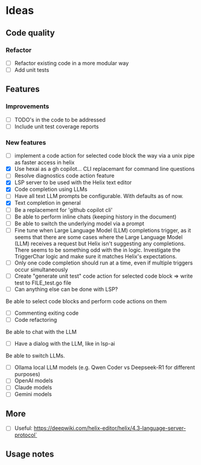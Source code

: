 # Ideas

## Code quality

### Refactor

* [ ] Refactor existing code in a more modular way
* [ ] Add unit tests

## Features

### Improvements

* [ ] TODO's in the code to be addressed
* [ ] Include unit test coverage reports

### New features

* [ ] implement a code action for selected code block the way via a unix pipe as faster access in helix
* [x] Use hexai as a gh copilot... CLI replacemant for command line questions
* [ ] Resolve diagnostics code action feature
* [X] LSP server to be used with the Helix text editor
* [X] Code completion using LLMs
* [ ] Have all text LLM prompts be configurable. With defaults as of now.
* [X] Text completion in general
* [ ] Be a replacement for 'github copilot cli'
* [ ] Be able to perform inline chats (keeping history in the document)
* [ ] Be able to switch the underlying model via a prompt
* [ ] Fine tune when Large Language Model (LLM) completions trigger, as it seems that there are some cases where the Large Language Model (LLM) receives a request but Helix isn't suggesting any completions. There seems to be something odd with the in logic. Investigate the TriggerChar logic and make sure it matches Helix's expectations.
* [ ] Only one code completion should run at a time, even if multiple triggers occur simultaneously
* [ ] Create "generate unit test" code action for selected code block => write test to FILE_test.go file
* [ ] Can anything else can be done with LSP?

Be able to select code blocks and perform code actions on them

* [ ] Commenting exiting code
* [ ] Code refactoring

Be able to chat with the LLM

* [ ] Have a dialog with the LLM, like in lsp-ai

Be able to switch LLMs. 

* [ ] Ollama local LLM models (e.g. Qwen Coder vs Deepseek-R1 for different purposes)
* [ ] OpenAI models
* [ ] Claude models
* [ ] Gemini models

## More

* [ ] Useful: https://deepwiki.com/helix-editor/helix/4.3-language-server-protocol` 

## Usage notes

